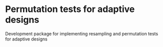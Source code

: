 # Permutation tests for adaptive designs

Development package for implementing resampling and permutation tests
for adaptive designs





